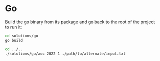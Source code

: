 # Go

Build the go binary from its package and go back to the root of the project
to run it:

```bash
cd solutions/go
go build

cd ../..
./solutions/go/aoc 2022 1 ./path/to/alternate/input.txt
```
